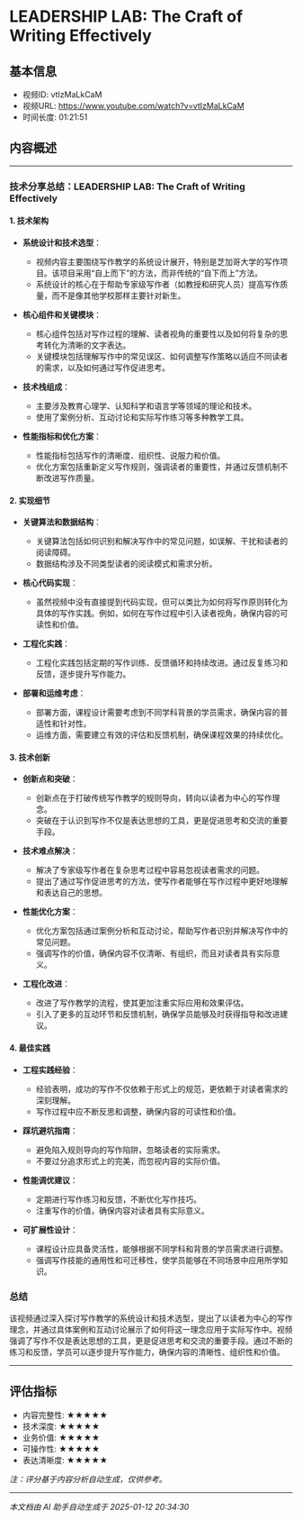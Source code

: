 # LEADERSHIP LAB: The Craft of Writing Effectively

## 基本信息
- 视频ID: vtIzMaLkCaM
- 视频URL: https://www.youtube.com/watch?v=vtIzMaLkCaM
- 时间长度: 01:21:51

## 内容概述
> 

---

### 技术分享总结：LEADERSHIP LAB: The Craft of Writing Effectively

#### 1. 技术架构
- **系统设计和技术选型**：
  - 视频内容主要围绕写作教学的系统设计展开，特别是芝加哥大学的写作项目。该项目采用“自上而下”的方法，而非传统的“自下而上”方法。
  - 系统设计的核心在于帮助专家级写作者（如教授和研究人员）提高写作质量，而不是像其他学校那样主要针对新生。

- **核心组件和关键模块**：
  - 核心组件包括对写作过程的理解、读者视角的重要性以及如何将复杂的思考转化为清晰的文字表达。
  - 关键模块包括理解写作中的常见误区、如何调整写作策略以适应不同读者的需求，以及如何通过写作促进思考。

- **技术栈组成**：
  - 主要涉及教育心理学、认知科学和语言学等领域的理论和技术。
  - 使用了案例分析、互动讨论和实际写作练习等多种教学工具。

- **性能指标和优化方案**：
  - 性能指标包括写作的清晰度、组织性、说服力和价值。
  - 优化方案包括重新定义写作规则，强调读者的重要性，并通过反馈机制不断改进写作质量。

#### 2. 实现细节
- **关键算法和数据结构**：
  - 关键算法包括如何识别和解决写作中的常见问题，如误解、干扰和读者的阅读障碍。
  - 数据结构涉及不同类型读者的阅读模式和需求分析。

- **核心代码实现**：
  - 虽然视频中没有直接提到代码实现，但可以类比为如何将写作原则转化为具体的写作实践。例如，如何在写作过程中引入读者视角，确保内容的可读性和价值。

- **工程化实践**：
  - 工程化实践包括定期的写作训练、反馈循环和持续改进。通过反复练习和反馈，逐步提升写作能力。

- **部署和运维考虑**：
  - 部署方面，课程设计需要考虑到不同学科背景的学员需求，确保内容的普适性和针对性。
  - 运维方面，需要建立有效的评估和反馈机制，确保课程效果的持续优化。

#### 3. 技术创新
- **创新点和突破**：
  - 创新点在于打破传统写作教学的规则导向，转向以读者为中心的写作理念。
  - 突破在于认识到写作不仅是表达思想的工具，更是促进思考和交流的重要手段。

- **技术难点解决**：
  - 解决了专家级写作者在复杂思考过程中容易忽视读者需求的问题。
  - 提出了通过写作促进思考的方法，使写作者能够在写作过程中更好地理解和表达自己的思想。

- **性能优化方案**：
  - 优化方案包括通过案例分析和互动讨论，帮助写作者识别并解决写作中的常见问题。
  - 强调写作的价值，确保内容不仅清晰、有组织，而且对读者具有实际意义。

- **工程化改进**：
  - 改进了写作教学的流程，使其更加注重实际应用和效果评估。
  - 引入了更多的互动环节和反馈机制，确保学员能够及时获得指导和改进建议。

#### 4. 最佳实践
- **工程实践经验**：
  - 经验表明，成功的写作不仅依赖于形式上的规范，更依赖于对读者需求的深刻理解。
  - 写作过程中应不断反思和调整，确保内容的可读性和价值。

- **踩坑避坑指南**：
  - 避免陷入规则导向的写作陷阱，忽略读者的实际需求。
  - 不要过分追求形式上的完美，而忽视内容的实际价值。

- **性能调优建议**：
  - 定期进行写作练习和反馈，不断优化写作技巧。
  - 注重写作的价值，确保内容对读者具有实际意义。

- **可扩展性设计**：
  - 课程设计应具备灵活性，能够根据不同学科和背景的学员需求进行调整。
  - 强调写作技能的通用性和可迁移性，使学员能够在不同场景中应用所学知识。

### 总结
该视频通过深入探讨写作教学的系统设计和技术选型，提出了以读者为中心的写作理念，并通过具体案例和互动讨论展示了如何将这一理念应用于实际写作中。视频强调了写作不仅是表达思想的工具，更是促进思考和交流的重要手段。通过不断的练习和反馈，学员可以逐步提升写作能力，确保内容的清晰性、组织性和价值。

---

## 评估指标
- 内容完整性: ★★★★★
- 技术深度: ★★★★★
- 业务价值: ★★★★★
- 可操作性: ★★★★★
- 表达清晰度: ★★★★★

*注：评分基于内容分析自动生成，仅供参考。*

---

*本文档由 AI 助手自动生成于 2025-01-12 20:34:30*
